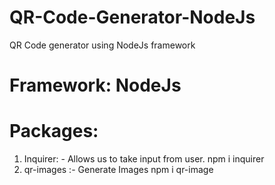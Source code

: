 # QR-Code-Generator-NodeJs
QR Code generator using NodeJs framework 

# Framework: NodeJs

# Packages:
1.	Inquirer: - Allows us to take input from user.
npm i inquirer
2.	qr-images :- Generate Images
npm i qr-image


